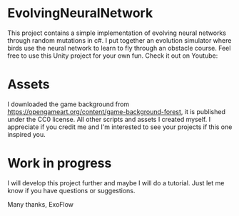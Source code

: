# EvolvingNeuralNetwork
This project contains a simple implementation of evolving neural networks through random mutations in c#. 
I put together an evolution simulator where birds use the neural network to learn to fly through an obstacle course. 
Feel free to use this Unity project for your own fun. Check it out on Youtube:

# Assets
I downloaded the game background from https://opengameart.org/content/game-background-forest, it is published under the CC0 license. 
All other scripts and assets I created myself. I appreciate if you credit me and I'm interested to see your projects if this one inspired you.

# Work in progress
I will develop this project further and maybe I will do a tutorial. Just let me know if you have questions or suggestions.

Many thanks,
ExoFlow 
